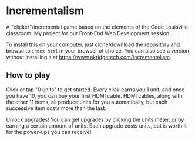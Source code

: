 # Incrementalism
A "clicker"/incremental game based on the elements of the Code Louisville classroom. My project for our Front-End Web Development session.

To install this on your computer, just clone/download the repository and browse to `index.html` in your browser of choice. You can also see a version without installing it at https://www.akridgetech.com/incrementalism.

## How to play

Click or tap "0 units" to get started. Every click earns you 1 unit, and once you have 10, you can buy your first HDMI cable. HDMI cables, along with the other 11 items, all produce units for you automatically, but each successive item costs more than the last.

Unlock upgrades! You can get upgrades by clicking the units meter, or by earning a certain amount of units. Each upgrade costs units, but is worth it for the power-ups you can receive!